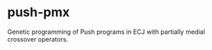 push-pmx
========

Genetic programming of Push programs in ECJ with partially medial crossover operators.